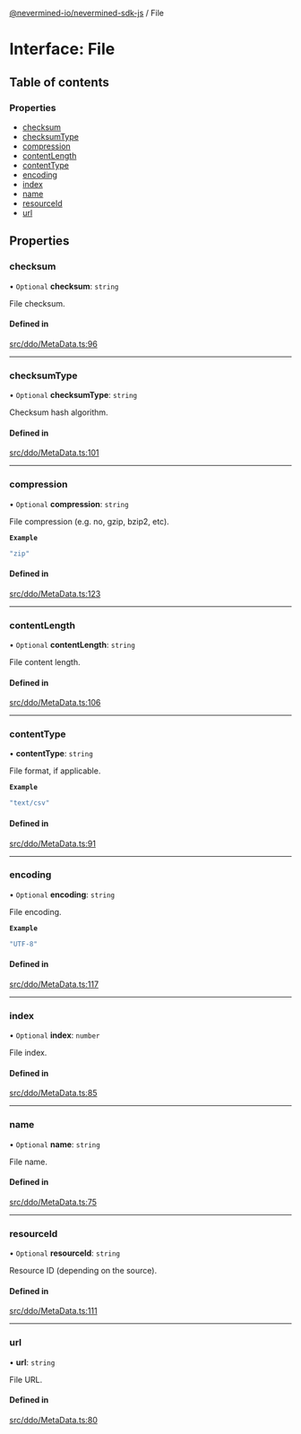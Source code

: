 [@nevermined-io/nevermined-sdk-js](../code-reference.md) / File

# Interface: File

## Table of contents

### Properties

- [checksum](File.md#checksum)
- [checksumType](File.md#checksumtype)
- [compression](File.md#compression)
- [contentLength](File.md#contentlength)
- [contentType](File.md#contenttype)
- [encoding](File.md#encoding)
- [index](File.md#index)
- [name](File.md#name)
- [resourceId](File.md#resourceid)
- [url](File.md#url)

## Properties

### checksum

• `Optional` **checksum**: `string`

File checksum.

#### Defined in

[src/ddo/MetaData.ts:96](https://github.com/nevermined-io/sdk-js/blob/2dcaeeb/src/ddo/MetaData.ts#L96)

___

### checksumType

• `Optional` **checksumType**: `string`

Checksum hash algorithm.

#### Defined in

[src/ddo/MetaData.ts:101](https://github.com/nevermined-io/sdk-js/blob/2dcaeeb/src/ddo/MetaData.ts#L101)

___

### compression

• `Optional` **compression**: `string`

File compression (e.g. no, gzip, bzip2, etc).

**`Example`**

```ts
"zip"
```

#### Defined in

[src/ddo/MetaData.ts:123](https://github.com/nevermined-io/sdk-js/blob/2dcaeeb/src/ddo/MetaData.ts#L123)

___

### contentLength

• `Optional` **contentLength**: `string`

File content length.

#### Defined in

[src/ddo/MetaData.ts:106](https://github.com/nevermined-io/sdk-js/blob/2dcaeeb/src/ddo/MetaData.ts#L106)

___

### contentType

• **contentType**: `string`

File format, if applicable.

**`Example`**

```ts
"text/csv"
```

#### Defined in

[src/ddo/MetaData.ts:91](https://github.com/nevermined-io/sdk-js/blob/2dcaeeb/src/ddo/MetaData.ts#L91)

___

### encoding

• `Optional` **encoding**: `string`

File encoding.

**`Example`**

```ts
"UTF-8"
```

#### Defined in

[src/ddo/MetaData.ts:117](https://github.com/nevermined-io/sdk-js/blob/2dcaeeb/src/ddo/MetaData.ts#L117)

___

### index

• `Optional` **index**: `number`

File index.

#### Defined in

[src/ddo/MetaData.ts:85](https://github.com/nevermined-io/sdk-js/blob/2dcaeeb/src/ddo/MetaData.ts#L85)

___

### name

• `Optional` **name**: `string`

File name.

#### Defined in

[src/ddo/MetaData.ts:75](https://github.com/nevermined-io/sdk-js/blob/2dcaeeb/src/ddo/MetaData.ts#L75)

___

### resourceId

• `Optional` **resourceId**: `string`

Resource ID (depending on the source).

#### Defined in

[src/ddo/MetaData.ts:111](https://github.com/nevermined-io/sdk-js/blob/2dcaeeb/src/ddo/MetaData.ts#L111)

___

### url

• **url**: `string`

File URL.

#### Defined in

[src/ddo/MetaData.ts:80](https://github.com/nevermined-io/sdk-js/blob/2dcaeeb/src/ddo/MetaData.ts#L80)
